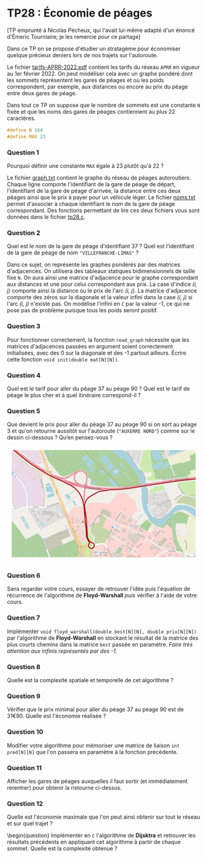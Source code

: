 TP28 : Économie de péages
==

[TP emprunté à Nicolas Pécheux, qui l'avait lui-même adapté d'un
énoncé d'Émeric Tourniaire; je les remercie pour ce partage]

Dans ce TP on se propose d'étudier un stratagème pour économiser
quelque précieux deniers lors de nos trajets sur l'autoroute.

Le fichier [tarifs-APRR-2022.pdf](tarifs-APRR-2022.pdf) contient les
tarifs du réseau `APRR` en vigueur au 1er février 2022. On peut modéliser cela
avec un graphe pondéré dont les sommets représentent les gares de
péages et où les poids correspondent, par exemple, aux distances ou
encore au prix du péage entre deux gares de péage.

Dans tout ce TP on suppose que le nombre de sommets est une constante
`N` fixée et que les noms des gares de péages contiennent au plus
22 caractères.

```C
#define N 164
#define MAX 23
```

### Question 1
Pourquoi définir une constante `MAX` égale à 23 plutôt qu'à 22 ?

Le fichier [graph.txt](graph.txt) contient le graphe du réseau de péages
autoroutiers. Chaque ligne comporte l'identifiant de la gare de péage
de départ, l'identifiant de la gare de péage d'arrivée, la distance
entre ces deux péages ainsi que le prix à payer pour un véhicule
léger. Le fichier [noms.txt](noms.txt) permet d'associer à chaque identifiant
le nom de la gare de péage correspondant. Des fonctions permettant de
lire ces deux fichiers vous sont données dans le fichier [tp28.c](tp28.c).

### Question 2
Quel est le nom de la gare de péage d'identifiant 37 ? Quel est
l'identifiant de la gare de péage de nom `"VILLEFRANCHE-LIMAS"` ?

Dans ce sujet, on représente les graphes pondérés par des matrices
d'adjacences. On utilisera des tableaux statiques bidimensionnels de
taille fixe `N`. On aura ainsi une matrice d'adjacence pour le
graphe correspondant aux distances et une pour celui correspondant aux
prix. La case d'indice _(i, j)_ comporte ainsi la distance ou le prix
de l'arc _(i, j)_. La matrice d'adjacence comporte des zéros sur la
diagonale et la valeur infini dans la case _(i, j)_ si l'arc _(i,
j)_ n'existe pas. On modélise l'infini en `C` par la valeur -1,
ce qui ne pose pas de problème puisque tous les poids seront positif.

### Question 3
Pour fonctionner correctement, la fonction `read_graph` nécessite
que les matrices d'adjacences passées en argument soient correctement
initialisées, avec des 0 sur la diagonale et des -1 partout
ailleurs. Écrire cette fonction `void init(double mat[N][N])`.


### Question 4
Quel est le tarif pour aller du péage 37 au péage 90 ? Quel est le
tarif de péage le plus cher et à quel itinéraire correspond-il ?


### Question 5
Que devient le prix pour aller du péage 37 au péage 90 si on sort au
péage 3 et qu'on retourne aussitôt sur l'autoroute (`"AUXERRE NORD"`)
comme sur le dessin ci-dessous ? Qu’en pensez-vous ?

![](auxerre.png)

### Question 6
Sans regarder votre cours, essayer de retrouver l'idée puis l'équation
de récurrence de l'algorithme de **Floyd-Warshall** _puis_
vérifier à l'aide de votre cours.

### Question 7
Implémenter `void floyd_warshall(double best[N][N], double
  prix[N][N])` par l'algorithme de **Floyd-Warshall** en stockant
le résultat de la matrice des plus courts chemins dans la matrice
`best` passée en paramètre. _Faire très attention aux infinis
représentés par des -1._

### Question 8
Quelle est la complexité spatiale et temporelle de cet algorithme ?

### Question 9
Vérifier que le prix minimal pour aller du péage 37 au péage 90
est de 31€90. Quelle est l'économie réalisée ?

### Question 10
Modifier votre algorithme pour mémoriser une matrice de liaison
`int pred[N][N]` que l'on passera en paramètre à la fonction
précédente.

### Question 11
Afficher les gares de péages auxquelles il faut sortir (et
immédiatement rerentrer) pour obtenir la ristourne ci-dessus.

### Question 12
Quelle est l'économie maximale que l'on peut ainsi obtenir sur tout le
réseau et sur quel trajet ?

\begin{question}
Implémenter en `C` l'algorithme de
**Dijsktra** et retrouver les résultats précédents en appliquant
cet algorithme à partir de chaque sommet. Quelle est la complexité
obtenue ?


